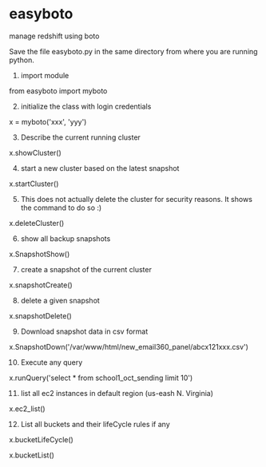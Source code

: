 # easyboto
manage redshift using boto

Save the file easyboto.py in the same directory from where you are running python.

1) import module

from easyboto import myboto

2) initialize the class with login credentials

x = myboto('xxx', 'yyy')

3) Describe the current running cluster

x.showCluster()

4) start a new cluster based on the latest snapshot

x.startCluster()

5) This does not actually delete the cluster for security reasons. It shows the command to do so :)

x.deleteCluster()
 
6) show all backup snapshots 

x.SnapshotShow() 

7) create a snapshot of the current cluster

x.snapshotCreate()

8) delete a given snapshot

x.snapshotDelete()

9) Download snapshot data in csv format 

x.SnapshotDown('/var/www/html/new_email360_panel/abcx121xxx.csv')

10) Execute any query

x.runQuery('select * from school1_oct_sending limit 10')

11) list all ec2 instances in default region (us-eash N. Virginia)

x.ec2_list()

12) List all buckets and their lifeCycle rules if any

x.bucketLifeCycle()

x.bucketList()
